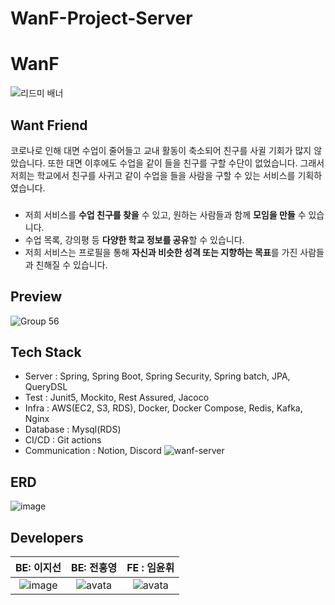 # WanF-Project-Server
# WanF

![리드미 배너](https://github.com/WanF-Project/WanF-Project-Server/assets/77445491/c0eb275e-7e27-4cf1-9934-6d58644b09d7)

## Want Friend
코로나로 인해 대면 수업이 줄어들고 교내 활동이 축소되어 친구를 사귈 기회가 많지 않았습니다. 또한 대면 이후에도 수업을 같이 들을 친구를 구할 수단이 없었습니다. 그래서 저희는 학교에서 친구를 사귀고 같이 수업을 들을 사람을 구할 수 있는 서비스를 기획하였습니다.

###
- 저희 서비스를 **수업 친구를 찾을** 수 있고, 원하는 사람들과 함께 **모임을 만들** 수 있습니다.
- 수업 목록, 강의평 등 **다양한 학교 정보를 공유**할 수 있습니다.
- 저희 서비스는 프로필을 통해 **자신과 비슷한 성격 또는 지향하는 목표**를 가진 사람들과 친해질 수 있습니다.

## Preview
![Group 56](https://github.com/WanF-Project/WanF-Project-Server/assets/77445491/c832b416-912e-4980-8586-505a40ae5ff6)


## Tech Stack

- Server : Spring, Spring Boot, Spring Security, Spring batch, JPA, QueryDSL
- Test : Junit5, Mockito, Rest Assured, Jacoco
- Infra : AWS(EC2, S3, RDS), Docker, Docker Compose, Redis, Kafka, Nginx
- Database : Mysql(RDS)
- CI/CD : Git actions
- Communication : Notion, Discord
![wanf-server](https://github.com/WanF-Project/WanF-Project-Server/assets/77445491/3d307a66-b7a6-4113-8216-4ef689bb203f)


## ERD
![image](https://github.com/WanF-Project/WanF-Project-Server/assets/63100425/ac29c933-4ed1-4533-91a4-848fa2ae045b)


## Developers

|                           BE:       이지선                   |                       BE: 전홍영                        |                       FE : 임윤휘                        |
| :------------------------------------------------------------: | :------------------------------------------------------------: | :------------------------------------------------------------: |
| ![image](https://github.com/WanF-Project/WanF-Project-Server/assets/77445491/bf638e12-554f-48bf-ba07-bba700f3283b) |![avata](https://avatars.githubusercontent.com/u/77445491?v=4) | ![avata](https://avatars.githubusercontent.com/u/65601189?v=4) |
